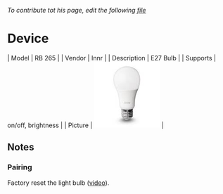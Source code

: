 
*To contribute tot his page, edit the following
[file](https://github.com/Koenkk/zigbee2mqtt.io/blob/master/docgen/device_page_notes.js)*

# Device

| Model | RB 265  |
| Vendor  | Innr  |
| Description | E27 Bulb |
| Supports | on/off, brightness |
| Picture | ![../images/devices/RB-265.jpg](../images/devices/RB-265.jpg) |

## Notes


### Pairing
Factory reset the light bulb ([video](https://www.youtube.com/watch?v=4zkpZSv84H4)).

